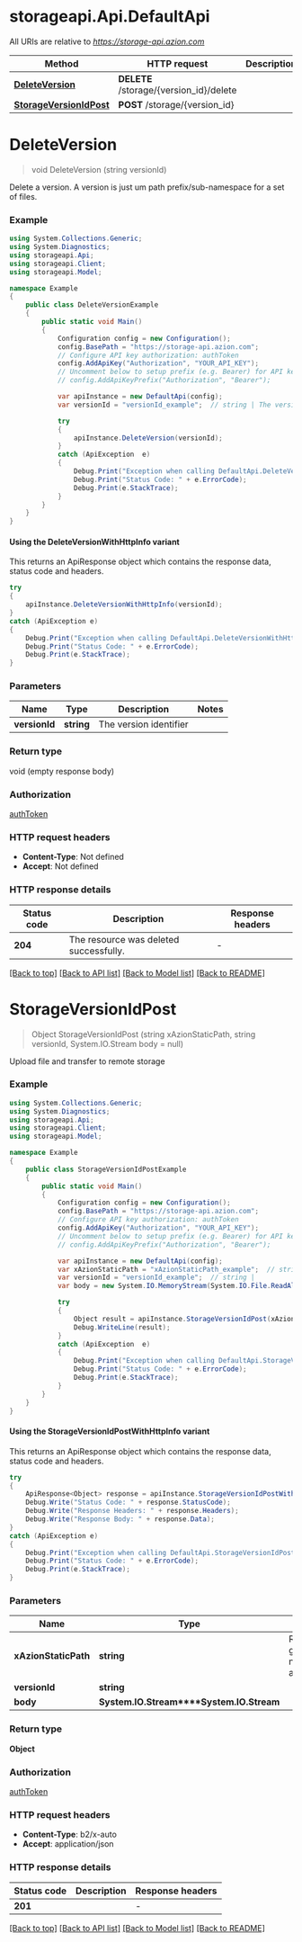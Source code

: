 # storageapi.Api.DefaultApi

All URIs are relative to *https://storage-api.azion.com*

| Method | HTTP request | Description |
|--------|--------------|-------------|
| [**DeleteVersion**](DefaultApi.md#deleteversion) | **DELETE** /storage/{version_id}/delete |  |
| [**StorageVersionIdPost**](DefaultApi.md#storageversionidpost) | **POST** /storage/{version_id} |  |

<a id="deleteversion"></a>
# **DeleteVersion**
> void DeleteVersion (string versionId)



Delete a version. A version is just um path prefix/sub-namespace for a set of files.

### Example
```csharp
using System.Collections.Generic;
using System.Diagnostics;
using storageapi.Api;
using storageapi.Client;
using storageapi.Model;

namespace Example
{
    public class DeleteVersionExample
    {
        public static void Main()
        {
            Configuration config = new Configuration();
            config.BasePath = "https://storage-api.azion.com";
            // Configure API key authorization: authToken
            config.AddApiKey("Authorization", "YOUR_API_KEY");
            // Uncomment below to setup prefix (e.g. Bearer) for API key, if needed
            // config.AddApiKeyPrefix("Authorization", "Bearer");

            var apiInstance = new DefaultApi(config);
            var versionId = "versionId_example";  // string | The version identifier

            try
            {
                apiInstance.DeleteVersion(versionId);
            }
            catch (ApiException  e)
            {
                Debug.Print("Exception when calling DefaultApi.DeleteVersion: " + e.Message);
                Debug.Print("Status Code: " + e.ErrorCode);
                Debug.Print(e.StackTrace);
            }
        }
    }
}
```

#### Using the DeleteVersionWithHttpInfo variant
This returns an ApiResponse object which contains the response data, status code and headers.

```csharp
try
{
    apiInstance.DeleteVersionWithHttpInfo(versionId);
}
catch (ApiException e)
{
    Debug.Print("Exception when calling DefaultApi.DeleteVersionWithHttpInfo: " + e.Message);
    Debug.Print("Status Code: " + e.ErrorCode);
    Debug.Print(e.StackTrace);
}
```

### Parameters

| Name | Type | Description | Notes |
|------|------|-------------|-------|
| **versionId** | **string** | The version identifier |  |

### Return type

void (empty response body)

### Authorization

[authToken](../README.md#authToken)

### HTTP request headers

 - **Content-Type**: Not defined
 - **Accept**: Not defined


### HTTP response details
| Status code | Description | Response headers |
|-------------|-------------|------------------|
| **204** | The resource was deleted successfully. |  -  |

[[Back to top]](#) [[Back to API list]](../README.md#documentation-for-api-endpoints) [[Back to Model list]](../README.md#documentation-for-models) [[Back to README]](../README.md)

<a id="storageversionidpost"></a>
# **StorageVersionIdPost**
> Object StorageVersionIdPost (string xAzionStaticPath, string versionId, System.IO.Stream body = null)



Upload file and transfer to remote storage

### Example
```csharp
using System.Collections.Generic;
using System.Diagnostics;
using storageapi.Api;
using storageapi.Client;
using storageapi.Model;

namespace Example
{
    public class StorageVersionIdPostExample
    {
        public static void Main()
        {
            Configuration config = new Configuration();
            config.BasePath = "https://storage-api.azion.com";
            // Configure API key authorization: authToken
            config.AddApiKey("Authorization", "YOUR_API_KEY");
            // Uncomment below to setup prefix (e.g. Bearer) for API key, if needed
            // config.AddApiKeyPrefix("Authorization", "Bearer");

            var apiInstance = new DefaultApi(config);
            var xAzionStaticPath = "xAzionStaticPath_example";  // string | Required in order to get the path and file name. i.e.: assets/css/main.css
            var versionId = "versionId_example";  // string | 
            var body = new System.IO.MemoryStream(System.IO.File.ReadAllBytes("/path/to/file.txt"));  // System.IO.Stream |  (optional) 

            try
            {
                Object result = apiInstance.StorageVersionIdPost(xAzionStaticPath, versionId, body);
                Debug.WriteLine(result);
            }
            catch (ApiException  e)
            {
                Debug.Print("Exception when calling DefaultApi.StorageVersionIdPost: " + e.Message);
                Debug.Print("Status Code: " + e.ErrorCode);
                Debug.Print(e.StackTrace);
            }
        }
    }
}
```

#### Using the StorageVersionIdPostWithHttpInfo variant
This returns an ApiResponse object which contains the response data, status code and headers.

```csharp
try
{
    ApiResponse<Object> response = apiInstance.StorageVersionIdPostWithHttpInfo(xAzionStaticPath, versionId, body);
    Debug.Write("Status Code: " + response.StatusCode);
    Debug.Write("Response Headers: " + response.Headers);
    Debug.Write("Response Body: " + response.Data);
}
catch (ApiException e)
{
    Debug.Print("Exception when calling DefaultApi.StorageVersionIdPostWithHttpInfo: " + e.Message);
    Debug.Print("Status Code: " + e.ErrorCode);
    Debug.Print(e.StackTrace);
}
```

### Parameters

| Name | Type | Description | Notes |
|------|------|-------------|-------|
| **xAzionStaticPath** | **string** | Required in order to get the path and file name. i.e.: assets/css/main.css |  |
| **versionId** | **string** |  |  |
| **body** | **System.IO.Stream****System.IO.Stream** |  | [optional]  |

### Return type

**Object**

### Authorization

[authToken](../README.md#authToken)

### HTTP request headers

 - **Content-Type**: b2/x-auto
 - **Accept**: application/json


### HTTP response details
| Status code | Description | Response headers |
|-------------|-------------|------------------|
| **201** |  |  -  |

[[Back to top]](#) [[Back to API list]](../README.md#documentation-for-api-endpoints) [[Back to Model list]](../README.md#documentation-for-models) [[Back to README]](../README.md)

